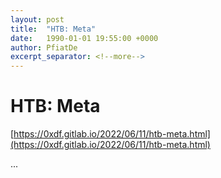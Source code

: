 ```yaml
---
layout: post
title:  "HTB: Meta"
date:   1990-01-01 19:55:00 +0000
author: PfiatDe
excerpt_separator: <!--more-->
---
```


# HTB: Meta

[https://0xdf.gitlab.io/2022/06/11/htb-meta.html](https://0xdf.gitlab.io/2022/06/11/htb-meta.html)

...
<!--more-->
